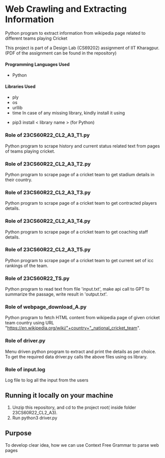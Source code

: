 # Web Crawling and Extracting Information

Python program to extract information from wikipedia page related to different teams playing Cricket

This project is part of a Design Lab (CS69202) assignment of IIT Kharagpur. (PDF of the assignment can be found in the repository)

#### Programming Languages Used
* Python

#### Libraries Used
* ply
* os
* urllib
* time
In case of any missing library, kindly install it using 
- pip3 install < library name > (for Python)

### Role of 23CS60R22_CL2_A3_T1.py
Python program to scrape history and current status related text from pages of teams playing cricket.

### Role of 23CS60R22_CL2_A3_T2.py
Python program to scrape page of a cricket team to get stadium details in their country.

### Role of 23CS60R22_CL2_A3_T3.py
Python program to scrape page of a cricket team to get contracted players details.

### Role of 23CS60R22_CL2_A3_T4.py
Python program to scrape page of a cricket team to get coaching staff details.

### Role of 23CS60R22_CL2_A3_T5.py
Python program to scrape page of a cricket team to get current set of icc rankings of the team.

### Role of 23CS60R22_TS.py
Python program to read text from file 'input.txt', make api call to GPT to summarize the passage, write result in 'output.txt'.

### Role of webpage_download_A.py
Python program to fetch HTML content from wikipedia page of given cricket team country using URL "https://en.wikipedia.org/wiki/"+country+"_national_cricket_team".

### Role of driver.py
Menu driven python program to extract and print the details as per choice.
To get the required data driver.py calls the above files using os library.

### Role of input.log
Log file to log all the input from the users

## Running it locally on your machine
1. Unzip this repository, and cd to the project root( inside folder 23CS60R22_CL2_A3).
2. Run python3 driver.py

## Purpose
To develop clear idea, how we can use Context Free Grammar to parse web pages